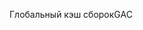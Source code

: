  <span data-ttu-id="6fd21-101">Глобальный кэш сборок</span><span class="sxs-lookup"><span data-stu-id="6fd21-101">GAC</span></span> 